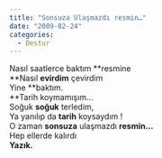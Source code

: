 ```yaml
---
title: "Sonsuza Ulaşmazdı resmin…"
date: "2009-02-24"
categories: 
  - Destur
---
```


Nasıl saatlerce baktım **resmine  
**Nasıl **evirdim** çevirdim  
Yine **baktım.  
**Tarih koymamışım…  
Soğuk **soğuk** terledim,  
Ya yanılıp da **tarih** koysaydım !  
O zaman **sonsuza** ulaşmazdı **resmin…**  
Hep ellerde kalırdı  
**Yazık.**
